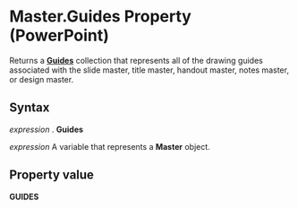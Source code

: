 
# Master.Guides Property (PowerPoint)

Returns a  **[Guides](723d3e9e-e39a-215a-093f-3c76377b98ec.md)** collection that represents all of the drawing guides associated with the slide master, title master, handout master, notes master, or design master.


## Syntax

 _expression_ . **Guides**

 _expression_ A variable that represents a **Master** object.


## Property value

 **GUIDES**

